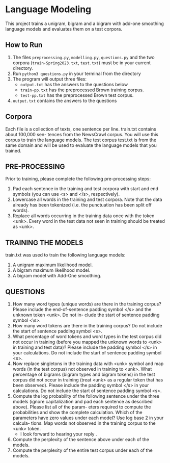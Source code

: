 # Language Modeling
This project trains a unigram, bigram and a bigram with add-one smoothing language models and evaluates them on a test corpora. 

## How to Run

1. The files ``preprocessing.py``, ``modelling.py``, ``questions.py`` and the two corpora (``train-Spring2023.txt``, ``test.txt``) must be in your current directory.
2. Run ``python3 questions.py`` in your terminal from the directory
3. The program will output three files:
    * ``output.txt`` has the answers to the questions below
    * ``train-pp.txt`` has the preprocessed Brown training corpus.
    * ``test-pp.txt`` has the preprocessed Brown test corpus.
4. ``output.txt`` contains the answers to the questions

## Corpora
Each file is a collection of texts, one sentence per line. train.txt contains about 100,000 sen-
tences from the NewsCrawl corpus. You will use this corpus to train the language models.
The test corpus test.txt is from the same domain and will be used to evaluate the language
models that you trained.

## PRE-PROCESSING
Prior to training, please complete the following pre-processing steps:
1. Pad each sentence in the training and test corpora with start and end symbols (you can
use \<s> and \<\/s>, respectively).
2. Lowercase all words in the training and test corpora. Note that the data already has
been tokenized (i.e. the punctuation has been split off words).
3. Replace all words occurring in the training data once with the token \<unk>. Every word
in the test data not seen in training should be treated as \<unk>.

## TRAINING THE MODELS
train.txt was used to train the following language models:
1. A unigram maximum likelihood model.
2. A bigram maximum likelihood model.
3. A bigram model with Add-One smoothing.

## QUESTIONS
1. How many word types (unique words) are there in the training corpus? Please include
the end-of-sentence padding symbol \<\/s> and the unknown token \<unk>. Do not in-
clude the start of sentence padding symbol \<\s>.
2. How many word tokens are there in the training corpus? Do not include the start of
sentence padding symbol \<s>.
3. What percentage of word tokens and word types in the test corpus did not occur in
training (before you mapped the unknown words to \<unk> in training and test data)?
Please include the padding symbol \<\/s> in your calculations. Do not include the start
of sentence padding symbol \<s>.
4. Now replace singletons in the training data with \<unk> symbol and map words (in the
test corpus) not observed in training to \<unk>. What percentage of bigrams (bigram
types and bigram tokens) in the test corpus did not occur in training (treat \<unk> as a
regular token that has been observed). Please include the padding symbol \<\/s> in your
calculations. Do not include the start of sentence padding symbol \<s>.
5. Compute the log probability of the following sentence under the three models (ignore
capitalization and pad each sentence as described above). Please list all of the param-
eters required to compute the probabilities and show the complete calculation. Which
of the parameters have zero values under each model? Use log base 2 in your calcula-
tions. Map words not observed in the training corpus to the \<unk> token.
    - I look forward to hearing your reply .
6. Compute the perplexity of the sentence above under each of the models.
7. Compute the perplexity of the entire test corpus under each of the models.

